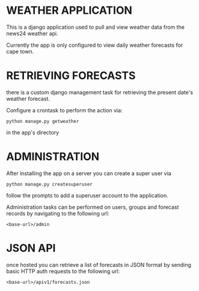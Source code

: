 # WEATHER APPLICATION

This is a django application used to pull and view weather data from the
news24 weather api.

Currently the app is only configured to view daily weather forecasts for
cape town.

# RETRIEVING FORECASTS

there is a custom django management task for retrieving the present
date's weather forecast.

Configure a crontask to perform the action via:

```
python manage.py getweather
```

in the app's directory

# ADMINISTRATION

After installing the app on a server you can create a super user via

```
python manage.py createsuperuser
```

follow the prompts to add a superuser account to the application.

Administration tasks can be performed on users, groups and forecast
records by navigating to the following url:

`<base-url>/admin`

# JSON API

once hosted you can retrieve a list of forecasts in JSON format by
sending basic HTTP auth requests to the following url:

`<base-url>/apiv1/forecasts.json`
